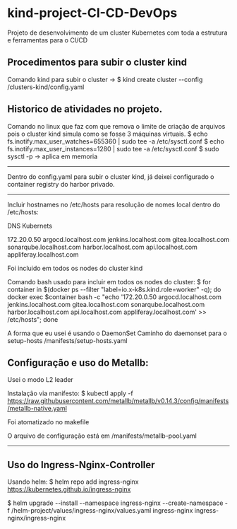 # kind-project-CI-CD-DevOps
Projeto de desenvolvimento de um cluster Kubernetes com toda a estrutura e ferramentas para o CI/CD


## Procedimentos para subir o cluster kind 
Comando kind para subir o cluster -> $ kind create cluster --config /clusters-kind/config.yaml


## Historico de atividades no projeto. 
Comando no linux que faz com que remova o limite de criação de arquivos pois o cluster kind simula como se fosse 3 máquinas virtuais.
$ echo fs.inotify.max_user_watches=655360 | sudo tee -a /etc/sysctl.conf
$ echo fs.inotify.max_user_instances=1280 | sudo tee -a /etc/sysctl.conf
$ sudo sysctl -p -> aplica em memoria

--------------------------------------------------------------

Dentro do config.yaml para subir o cluster kind, já deixei configurado o container registry do harbor privado.


--------------------------------------------------------------
Incluir hostnames no /etc/hosts para resolução de nomes local 
dentro do /etc/hosts:

DNS Kubernets


172.20.0.50     argocd.localhost.com jenkins.localhost.com gitea.localhost.com sonarqube.localhost.com harbor.localhost.com api.localhost.com appliferay.localhost.com

Foi incluido em todos os nodes do cluster kind 

Comando bash usado para incluir em todos os nodes do cluster:
$ for container in $(docker ps --filter "label=io.x-k8s.kind.role=worker" -q); do docker exec $container bash -c "echo '172.20.0.50     argocd.localhost.com jenkins.localhost.com gitea.localhost.com sonarqube.localhost.com harbor.localhost.com api.localhost.com appliferay.localhost.com' >> /etc/hosts"; done


A forma que eu usei é usando o DaemonSet
Caminho do daemonset para o setup-hosts
/manifests/setup-hosts.yaml

## Configuração e uso do Metallb:
Usei o modo L2 leader 

Instalação via manifesto:
$ kubectl apply -f https://raw.githubusercontent.com/metallb/metallb/v0.14.3/config/manifests/metallb-native.yaml

Foi atomatizado no makefile 

O arquivo de configuração está em /manifests/metallb-pool.yaml

----------------------------------------------------------------
## Uso do Ingress-Nginx-Controller

Usando helm:
$ helm repo add ingress-nginx https://kubernetes.github.io/ingress-nginx

$ helm upgrade --install --namespace ingress-nginx --create-namespace -f /helm-project/values/ingress-nginx/values.yaml ingress-nginx ingress-nginx/ingress-nginx




